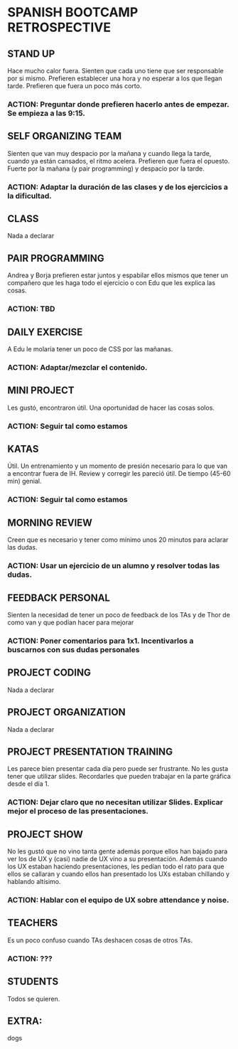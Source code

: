 # SPANISH BOOTCAMP RETROSPECTIVE

## STAND UP
Hace mucho calor fuera. Sienten que cada uno tiene que ser responsable por si mismo. Prefieren establecer una hora y no esperar a los que llegan tarde. Prefieren que fuera un poco más corto.

### ACTION: Preguntar donde prefieren hacerlo antes de empezar. Se empieza a las 9:15.

## SELF ORGANIZING TEAM
Sienten que van muy despacio por la mañana y cuando llega la tarde, cuando ya están cansados, el ritmo acelera. Prefieren que fuera el opuesto. Fuerte por la mañana (y pair programming) y despacio por la tarde.

### ACTION:  Adaptar la duración de las clases y de los ejercicios a la dificultad.

## CLASS
Nada a declarar

## PAIR PROGRAMMING
Andrea y Borja prefieren estar juntos y espabilar ellos mismos que tener un compañero que les haga todo el ejercicio o con Edu que les explica las cosas.

### ACTION: TBD

## DAILY EXERCISE
A Edu le molaría tener un poco de CSS por las mañanas.

### ACTION: Adaptar/mezclar el contenido.

## MINI PROJECT
Les gustó, encontraron útil. Una oportunidad de hacer las cosas solos.

### ACTION: Seguir tal como estamos

## KATAS
Útil. Un entrenamiento y un momento de presión necesario para lo que van a encontrar fuera de IH. Review y corregir les pareció útil. De tiempo (45-60 min) genial.

### ACTION: Seguir tal como estamos

## MORNING REVIEW
Creen que es necesario y tener como mínimo unos 20 minutos para aclarar las dudas.

### ACTION: Usar un ejercicio de un alumno y resolver todas las dudas.

## FEEDBACK PERSONAL
Sienten la necesidad de tener un poco de feedback de los TAs y de Thor de como van y que podían hacer para mejorar

### ACTION: Poner comentarios para 1x1. Incentivarlos a buscarnos con sus dudas personales

## PROJECT CODING
Nada a declarar

## PROJECT ORGANIZATION
Nada a declarar

## PROJECT PRESENTATION TRAINING
Les parece bien presentar cada día pero puede ser frustrante. No les gusta tener que utilizar slides. Recordarles que pueden trabajar en la parte gráfica desde el día 1.

### ACTION: Dejar claro que no necesitan utilizar Slides. Explicar mejor el proceso de las presentaciones.

## PROJECT SHOW
No les gustó que no vino tanta gente además porque ellos han bajado para ver los de UX y (casi) nadie de UX vino a su presentación. Además cuando los UX estaban haciendo presentaciones, les pedían todo el rato para que ellos se callaran y cuando ellos han presentado los UXs estaban chillando y hablando altísimo.

### ACTION: Hablar con el equipo de UX sobre attendance y noise.

## TEACHERS
Es un poco confuso cuando TAs deshacen cosas de otros TAs.

### ACTION: ???

## STUDENTS
Todos se quieren.

## EXTRA:
dogs
